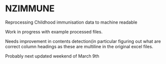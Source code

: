 # NZIMMUNE

Reprocessing Childhood immunisation data to machine readable


Work in progress with example processed files.

Needs improvement in contents detection(in particular figuring out what are correct column headings as these are multiline in the original excel files.

Probably next updated weekend of March 9th
